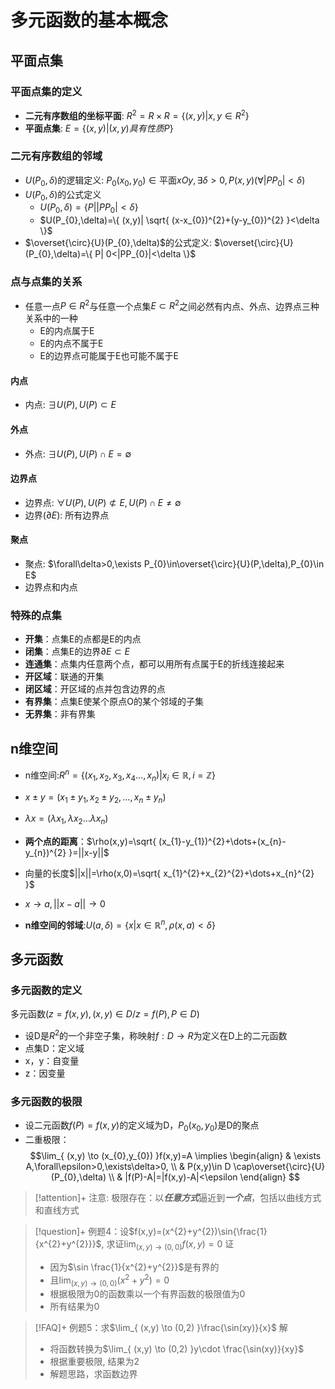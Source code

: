 # 多元函数的基本概念

## 平面点集

### 平面点集的定义

- **二元有序数组的坐标平面**: $R^{2}=R\times R=\{ (x,y)|x,y \in R^{2} \}$
- **平面点集**: $E=\{ (x,y)|(x,y)具有性质P\}$

### 二元有序数组的邻域

- $U(P_{0},\delta)$的逻辑定义: $P_{0}(x_{0},y_{0})\in \text{平面}xOy,\exists\delta>0,P(x,y)(\forall |PP_{0}|<\delta)$
- $U(P_{0},\delta)$的公式定义
	- $U(P_{0},\delta)=\{ P| |PP_{0}|<\delta \}$
	- $U(P_{0},\delta)=\{ (x,y)| \sqrt{ (x-x_{0})^{2}+(y-y_{0})^{2} }<\delta \}$
- $\overset{\circ}{U}(P_{0},\delta)$的公式定义:  $\overset{\circ}{U}(P_{0},\delta)=\{ P| 0<|PP_{0}|<\delta \}$

### 点与点集的关系

- 任意一点$P \in R^{2}$与任意一个点集$E \subset R^{2}$之间必然有内点、外点、边界点三种关系中的一种
	- E的内点属于E
	- E的内点不属于E
	- E的边界点可能属于E也可能不属于E

#### 内点

- 内点: $\exists U(P),U(P)\subset E$

#### 外点

- 外点: $\exists U(P),U(P) \cap E=\emptyset$

#### 边界点

- 边界点: $\forall U(P),U(P) \not\subset E, U(P) \cap E\neq\emptyset$
- 边界($\partial E$): 所有边界点

#### 聚点

- 聚点: $\forall\delta>0,\exists P_{0}\in\overset{\circ}{U}(P,\delta),P_{0}\in  E$
- 边界点和内点

### 特殊的点集

- **开集**：点集E的点都是E的内点
- **闭集**：点集E的边界$\partial E\subset E$
- **连通集**：点集内任意两个点，都可以用所有点属于E的折线连接起来
- **开区域**：联通的开集
- **闭区域**：开区域的点并包含边界的点
- **有界集**：点集E使某个原点O的某个邻域的子集
- **无界集**：非有界集

## n维空间


- n维空间:$R^{n}=\{ (x_{1},x_{2},x_{3},x_{4}\dots,x_{n})|x_{i}\in \mathbb{R},i=\mathbb{Z} \}$

- $x\pm y=(x_{1}\pm y_{1},x_{2}\pm y_{2},\dots,x_{n}\pm y_{n})$
- $\lambda x=(\lambda x_{1},\lambda x_{2}\dots\lambda x_{n})$
- **两个点的距离**：$\rho(x,y)=\sqrt{ (x_{1}-y_{1})^{2}+\dots+(x_{n}-y_{n})^{2} }=||x-y||$
- 向量的长度$||x||=\rho(x,0)=\sqrt{ x_{1}^{2}+x_{2}^{2}+\dots+x_{n}^{2} }$

- $x\to a,||x-a||\to 0$
- **n维空间的邻域**:$U(a,\delta)=\{ x|x \in\mathbb{R}^{n},\rho(x,a)<\delta \}$

## 多元函数

### 多元函数的定义

多元函数($z=f(x,y),(x,y)\in D$/$z=f(P),P \in D$)
- 设D是$R^{2}$的一个非空子集，称映射$f:D\to R$为定义在D上的二元函数
- 点集D：定义域
- x，y：自变量
- z：因变量

### 多元函数的极限

- 设二元函数$f(P)=f(x,y)$的定义域为D，$P_{0}(x_{0},y_{0})$是D的聚点
- 二重极限：$$\lim_{ (x,y) \to (x_{0},y_{0}) }f(x,y)=A \implies
\begin{align}
 & \exists A,\forall\epsilon>0,\exists\delta>0, \\
 & P(x,y)\in D \cap\overset{\circ}{U}(P_{0},\delta) \\
 & |f(P)-A|=|f(x,y)-A|<\epsilon
\end{align}
$$

>[!attention]+  注意: 极限存在：以***任意方式***逼近到***一个点***，包括以曲线方式和直线方式

>[!question]+ 例题4：设$f(x,y)=(x^{2}+y^{2})\sin{\frac{1}{x^{2}+y^{2}}}$, 求证$\lim_{ (x,y) \to (0,0) } f(x,y)=0$
> 证
> - 因为$\sin \frac{1}{x^{2}+y^{2}}$是有界的
> - 且$\lim_{ (x,y) \to (0,0) }(x^{2}+y^{2})=0$
> - 根据极限为0的函数乘以一个有界函数的极限值为0
> - 所有结果为0

>[!FAQ]+ 例题5：求$\lim_{ (x,y) \to (0,2) }\frac{\sin(xy)}{x}$
> 解
> - 将函数转换为$\lim_{ (x,y) \to (0,2) }y\cdot \frac{\sin(xy)}{xy}$
> - 根据重要极限, 结果为2
> - 解题思路，求函数边界

